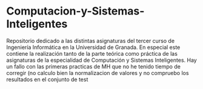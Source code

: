 # Computacion-y-Sistemas-Inteligentes
Repositorio dedicado a las distintas asignaturas del tercer curso de Ingeniería Informática en la Universidad de Granada. 
En especial este contiene la realización tanto de la parte teórica como práctica de las asignaturas de la especialidad de
Computación y Sistemas Inteligentes. 
Hay un fallo con las primeras practicas de MH que no he tenido tiempo de corregir (no calculo bien la normalizacion de valores y no compruebo los resultados en el conjunto de test

